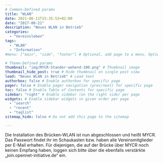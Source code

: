 ```yaml
---
# Common-Defined params
title: "WLAN"
date: 2021-06-11T15:35:53+02:00
date: "2017-08-21"
description: "Neues WLAN in Betrieb"
categories:
  - "Vereinsleben"
tags:
  - "WLAN"
  - "Information"
#menu: ["main", "side", "footer"] # Optional, add page to a menu. Options: main, side, footer

# Theme-Defined params
thumbnail: "img/MYCR-Stander-wehend-100.png" # Thumbnail image
thumbnail_hide_post: true # Hide thumbnail on single post view
lead: "Neues WLAN in Betrieb" # Lead text
authorbox: false # Enable authorbox for specific page
pager: false # Enable pager navigation (prev/next) for specific page
toc: false # Enable Table of Contents for specific page
sidebar: "right" # Enable sidebar (on the right side) per page
widgets: # Enable sidebar widgets in given order per page
  - "search"
  - "recent"
  - "taglist"
sitemap_hide: false # Do not add this page to the sitemap

---
```


Die Installation des Brücken-WLAN ist nun abgeschlossen und heißt MYCR. Das Passwort findet ihr im Schaukasten bzw. haben alle Vereinsmitglieder per E-Mail erhalten. Für diejenigen, die auf der Brücke über MYCR noch keinen Empfang haben, loggen sich bitte über die ebenfalls verstärkte „join.opennet-initiative.de“ ein.
